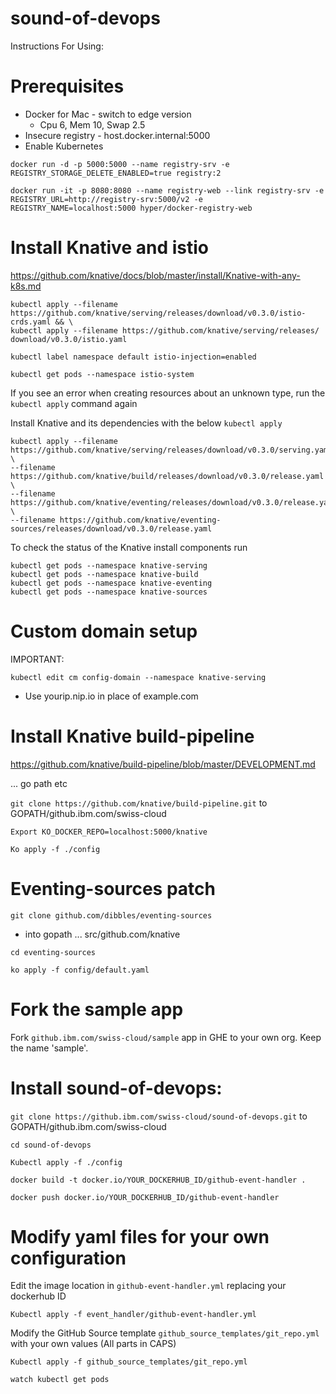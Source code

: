 # sound-of-devops

Instructions For Using:

# Prerequisites

- Docker for Mac - switch to edge version
    - Cpu 6, Mem 10, Swap 2.5
- Insecure registry - host.docker.internal:5000
- Enable Kubernetes

```
docker run -d -p 5000:5000 --name registry-srv -e REGISTRY_STORAGE_DELETE_ENABLED=true registry:2

docker run -it -p 8080:8080 --name registry-web --link registry-srv -e REGISTRY_URL=http://registry-srv:5000/v2 -e REGISTRY_NAME=localhost:5000 hyper/docker-registry-web
```

# Install Knative and istio

https://github.com/knative/docs/blob/master/install/Knative-with-any-k8s.md

```
kubectl apply --filename https://github.com/knative/serving/releases/download/v0.3.0/istio-crds.yaml && \
kubectl apply --filename https://github.com/knative/serving/releases/
download/v0.3.0/istio.yaml
```
`kubectl label namespace default istio-injection=enabled`

`kubectl get pods --namespace istio-system`

If you see an error when creating resources about an unknown type, run the `kubectl apply` command again


Install Knative and its dependencies with the below `kubectl apply`

```
kubectl apply --filename https://github.com/knative/serving/releases/download/v0.3.0/serving.yaml \
--filename https://github.com/knative/build/releases/download/v0.3.0/release.yaml \
--filename https://github.com/knative/eventing/releases/download/v0.3.0/release.yaml \
--filename https://github.com/knative/eventing-sources/releases/download/v0.3.0/release.yaml
```

To check the status of the Knative install components run

```
kubectl get pods --namespace knative-serving
kubectl get pods --namespace knative-build
kubectl get pods --namespace knative-eventing
kubectl get pods --namespace knative-sources
```

# Custom domain setup

IMPORTANT:

`kubectl edit cm config-domain --namespace knative-serving`

  - Use yourip.nip.io in place of example.com

# Install Knative build-pipeline

https://github.com/knative/build-pipeline/blob/master/DEVELOPMENT.md

  ... go path etc

`git clone https://github.com/knative/build-pipeline.git` to GOPATH/github.ibm.com/swiss-cloud
  
`Export KO_DOCKER_REPO=localhost:5000/knative`

`Ko apply -f ./config`

# Eventing-sources patch 

`git clone github.com/dibbles/eventing-sources` 
- into gopath ... src/github.com/knative

`cd eventing-sources`

`ko apply -f config/default.yaml`

# Fork the sample app 

Fork `github.ibm.com/swiss-cloud/sample` app in GHE to your own org. Keep the name 'sample'. 

# Install sound-of-devops:

`git clone https://github.ibm.com/swiss-cloud/sound-of-devops.git` to GOPATH/github.ibm.com/swiss-cloud

`cd sound-of-devops`

`Kubectl apply -f ./config`

`docker build -t docker.io/YOUR_DOCKERHUB_ID/github-event-handler .`  

`docker push docker.io/YOUR_DOCKERHUB_ID/github-event-handler`

# Modify yaml files for your own configuration 

Edit the image location in `github-event-handler.yml` replacing your dockerhub ID 

`Kubectl apply -f event_handler/github-event-handler.yml`

Modify the GitHub Source template `github_source_templates/git_repo.yml` with your own values (All parts in CAPS)

`Kubectl apply -f github_source_templates/git_repo.yml`


`watch kubectl get pods` 
